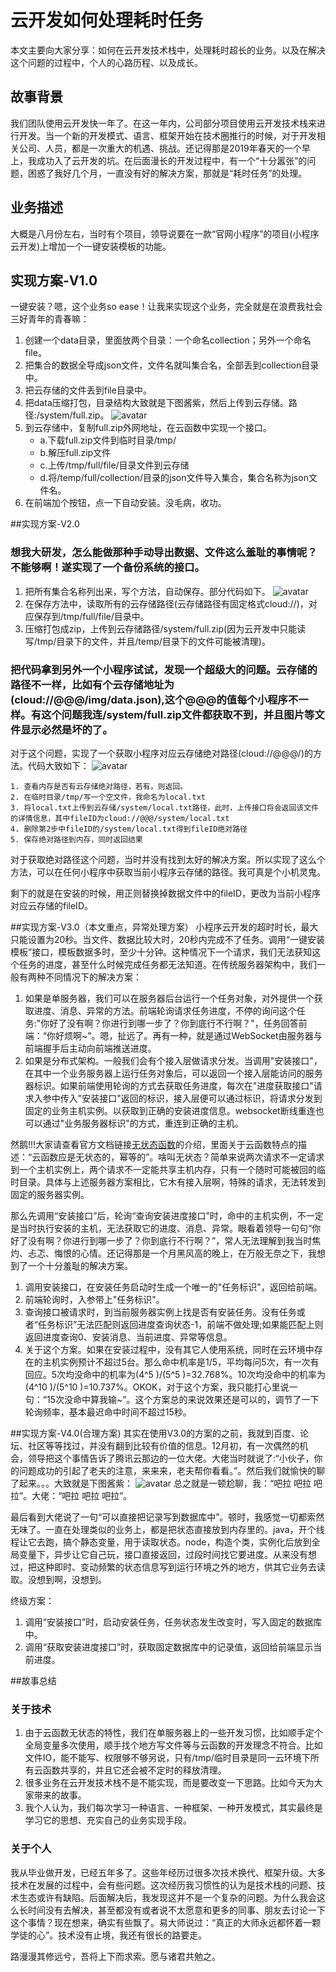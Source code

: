 # 云开发如何处理耗时任务
本文主要向大家分享：如何在云开发技术栈中，处理耗时超长的业务。以及在解决这个问题的过程中，个人的心路历程、以及成长。

## 故事背景
我们团队使用云开发快一年了。在这一年内，公司部分项目使用云开发技术栈来进行开发。当一个新的开发模式、语言、框架开始在技术圈推行的时候，对于开发相关公司、人员，都是一次重大的机遇、挑战。还记得那是2019年春天的一个早上，我成功入了云开发的坑。在后面漫长的开发过程中，有一个“十分嚣张”的问题，困惑了我好几个月，一直没有好的解决方案，那就是“耗时任务”的处理。

## 业务描述
大概是八月份左右，当时有个项目，领导说要在一款“官网小程序”的项目(小程序云开发)上增加一个一键安装模板的功能。

## 实现方案-V1.0
一键安装？嗯，这个业务so ease！让我来实现这个业务，完全就是在浪费我社会三好青年的青春嘛：

1. 创建一个data目录，里面放两个目录：一个命名collection；另外一个命名file。
2. 把集合的数据全导成json文件，文件名就叫集合名，全部丢到collection目录中。
3. 把云存储的文件丢到file目录中。
4. 把data压缩打包，目录结构大致就是下图酱紫，然后上传到云存储。路径:/system/full.zip。
![avatar](https://wx.wegouer.com/static/github/install/p1.png)
5. 到云存储中，复制full.zip外网地址，在云函数中实现一个接口。
	* a.下载full.zip文件到临时目录/tmp/
	* b.解压full.zip文件
	* c.上传/tmp/full/file/目录文件到云存储
	* d.将/temp/full/collection/目录的json文件导入集合，集合名称为json文件名。
6. 在前端加个按钮，点一下自动安装。没毛病，收功。 

##实现方案-V2.0
### 想我大研发，怎么能做那种手动导出数据、文件这么羞耻的事情呢？不能够啊！遂实现了一个备份系统的接口。

1. 把所有集合名称列出来，写个方法，自动保存。部分代码如下。
![avatar](https://wx.wegouer.com/static/github/install/p2.png)
2. 在保存方法中，读取所有的云存储路径(云存储路径有固定格式cloud://)，对应保存到/tmp/full/file/目录中。
3. 压缩打包成zip，上传到云存储路径/system/full.zip(因为云开发中只能读写/tmp/目录下的文件，并且/temp/目录下的文件可能被清理)。

### 把代码拿到另外一个小程序试试，发现一个超级大的问题。云存储的路径不一样，比如有个云存储地址为(cloud://@@@/img/data.json),这个@@@的值每个小程序不一样。有这个问题我连/system/full.zip文件都获取不到，并且图片等文件显示必然是坏的了。

对于这个问题，实现了一个获取小程序对应云存储绝对路径(cloud://@@@/)的方法。代码大致如下：
![avatar](https://wx.wegouer.com/static/github/install/p3.png)

```
1. 查看内存是否有云存储绝对路径，若有，则返回。
2. 在临时目录/tmp/写一个空文件，我命名为local.txt
3. 将local.txt上传到云存储/system/local.txt路径，此时，上传接口将会返回该文件的详情信息，其中fileID为cloud://@@@/system/local.txt
4. 删除第2步中fileID的/system/local.txt得到fileID绝对路径
5. 保存绝对路径到内存，同时返回结果 
```
对于获取绝对路径这个问题，当时并没有找到太好的解决方案。所以实现了这么个方法，可以在任何小程序中获取当前小程序云存储的路径。我可真是个小机灵鬼。

剩下的就是在安装的时候，用正则替换掉数据文件中的fileID，更改为当前小程序对应云存储的fileID。

##实现方案-V3.0（本文重点，异常处理方案）
小程序云开发的超时时长，最大只能设置为20秒。当文件、数据比较大时，20秒内完成不了任务。调用“一键安装模板”接口，模板数据多时，至少十分钟。这种情况下一个请求，我们无法获知这个任务的进度，甚至什么时候完成任务都无法知道。在传统服务器架构中，我们一般有两种不同情况下的解决方案：

1. 如果是单服务器，我们可以在服务器后台运行一个任务对象，对外提供一个获取进度、消息、异常的方法。前端轮询请求任务进度，不停的询问这个任务:"你好了没有啊？你进行到哪一步了？你到底行不行啊？"，任务回答前端：“你好烦啊~”。嗯，扯远了。再有一种，就是通过WebSocket由服务器与前端握手后主动向前端推送进度。
2. 如果是分布式架构。一般我们会有个接入层做请求分发。当调用"安装接口"，在其中一个业务服务器上运行任务对象后，可以返回一个接入层能访问的服务器标识。如果前端使用轮询的方式去获取任务进度，每次在"进度获取接口"请求入参中传入"安装接口"返回的标识，接入层便可以通过标识，将请求分发到固定的业务主机实例。以获取到正确的安装进度信息。websocket断线重连也可以通过"业务服务器标识"的方式，重连到正确的主机。

然鹅!!!大家请查看官方文档链接[无状态函数](https://developers.weixin.qq.com/miniprogram/dev/wxcloud/guide/functions/mechanism.html#%E6%97%A0%E7%8A%B6%E6%80%81%E5%87%BD%E6%95%B0)的介绍，里面关于云函数特点的描述：“云函数应是无状态的，幂等的”。啥叫无状态？简单来说两次请求不一定请求到一个主机实例上，两个请求不一定能共享主机内存，只有一个随时可能被回的临时目录。具体与上述服务器方案相比，它木有接入层啊，特殊的请求，无法转发到固定的服务器实例。

那么先调用“安装接口”后，轮询“查询安装进度接口”时，命中的主机实例，不一定是当时执行安装的主机，无法获取它的进度、消息、异常。眼看着领导一句句“你好了没有啊？你进行到哪一步了？你到底行不行啊？”，常人无法理解到我当时焦灼、忐忑、悔恨的心情。还记得那是一个月黑风高的晚上，在万般无奈之下，我想到了一个十分羞耻的解决方案。

1. 调用安装接口，在安装任务启动时生成一个唯一的"任务标识"，返回给前端。
2. 前端轮询时，入参带上"任务标识"。
3. 查询接口被请求时，到当前服务器实例上找是否有安装任务。没有任务或者“任务标识”无法匹配则返回进度查询状态-1，前端不做处理;如果能匹配上则返回进度查询0、安装消息、当前进度、异常等信息。
4. 关于这个方案。如果在安装过程中，没有其它人使用系统，同时在云环境中存在的主机实例预计不超过5台。那么命中机率是1/5，平均每问5次，有一次有回应。5次均没命中的机率为(4^5 )/(5^5 )=32.768%。10次均没命中的机率为(4^10 )/(5^10 )=10.737%。OKOK，对于这个方案，我只能打心里说一句：“15次没命中算我输~”。这个方案总的来说效果还是可以的，调节了一下轮询频率，基本最迟命中时间不超过15秒。

##实现方案-V4.0(合理方案)
其实在使用V3.0的方案的之前，我就到百度、论坛、社区等等找过，并没有翻到比较有价值的信息。12月初，有一次偶然的机会，领导把这个事情告诉了腾讯云那边的一位大佬。大佬当时就说了:“小伙子，你的问题成功的引起了老夫的注意，来来来，老夫帮你看看。”。然后我们就愉快的聊了起来。。。大致就是下图酱紫：
![avatar](https://wx.wegouer.com/static/github/install/p4.png)
总之就是一顿尬聊，我：“吧拉 吧拉 吧拉”。大佬：“吧拉 吧拉 吧拉”。

最后看到大佬说了一句“可以直接把记录写到数据库中”。顿时，我感觉一切都索然无味了。一直在处理类似的业务上，都是把状态直接放到内存里的。java，开个线程让它去跑，搞个静态变量，用于读取状态。node，构造个类，实例化后放到全局变量下，异步让它自己玩，接口直接返回，过段时间找它要进度。从来没有想过，把这种即时、变动频繁的状态信息写到运行环境之外的地方，供其它业务去读取。没想到啊，没想到。

终级方案：

1. 调用“安装接口”时，启动安装任务，任务状态发生改变时，写入固定的数据库中。
2. 调用“获取安装进度接口”时，获取固定数据库中的记录值，返回给前端显示当前进度。

##故事总结
### 关于技术
1. 由于云函数无状态的特性，我们在单服务器上的一些开发习惯，比如顺手定个全局变量多次使用，顺手找个地方写文件等与云函数的开发理念不符合。比如文件IO，能不能写、权限够不够另说，只有/tmp/临时目录是同一云环境下所有云函数共享的，并且它还会被不定时的释放清理。
2. 很多业务在云开发技术栈不是不能实现，而是要改变一下思路。比如今天为大家带来的故事。
3. 我个人认为，我们每次学习一种语言、一种框架、一种开发模式，其实最终是学习它的思想、充实自己的业务实现手段。

### 关于个人
我从毕业做开发，已经五年多了。这些年经历过很多次技术换代、框架升级。大多技术在发展的过程中，会有些问题。这次经历我习惯性的认为是技术栈的问题、技术生态或许有缺陷。后面解决后，我发现这并不是一个复杂的问题。为什么我会这么长时间没有去解决，甚至都没有或者说不太愿意和更多的同事、朋友去讨论一下这个事情？现在想来，确实有些飘了。易大师说过：“真正的大师永远都怀着一颗学徒的心”。技术没有止境，我还有很长的路要走。

路漫漫其修远兮，吾将上下而求索。愿与诸君共勉之。



